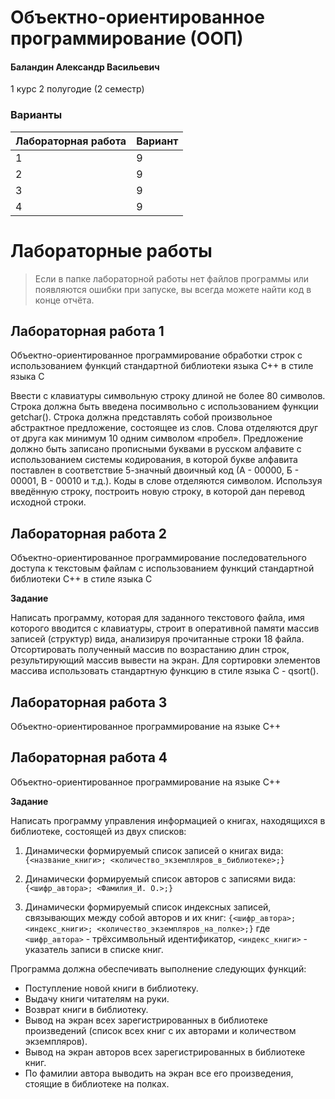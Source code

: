 # Объектно-ориентированное программирование (ООП)

#### Баландин Александр Васильевич

1 курс 2 полугодие (2 семестр)

### Варианты

| Лабораторная работа | Вариант |
| :------------------ | :------ |
| 1                   | 9       |
| 2                   | 9       |
| 3                   | 9       |
| 4                   | 9       |

# Лабораторные работы

> Если в папке лабораторной работы нет файлов программы или появляются ошибки при запуске, вы всегда можете найти код в конце отчёта.

## Лабораторная работа 1

Объектно-ориентированное программирование обработки строк с использованием функций стандартной библиотеки языка С++ в стиле языка С

Ввести с клавиатуры символьную строку длиной не более 80 символов. Строка должна быть введена посимвольно с использованием функции getchar(). Строка должна представлять собой произвольное абстрактное предложение, состоящее из слов. Слова отделяются друг от друга как минимум 10 одним символом «пробел». Предложение должно быть записано прописными буквами в русском алфавите с использованием системы кодирования, в которой букве алфавита поставлен в соответствие 5-значный двоичный код (А - 00000, Б - 00001, В - 00010 и т.д.). Коды в слове отделяются символом. Используя введённую строку, построить новую строку, в которой дан перевод исходной строки.

## Лабораторная работа 2

Объектно-ориентированное программирование последовательного доступа к текстовым файлам с использованием функций стандартной библиотеки С++ в стиле языка C

**Задание**

Написать программу, которая для заданного текстового файла, имя которого вводится с клавиатуры, строит в оперативной памяти массив записей (структур) вида, анализируя прочитанные строки 18 файла. Отсортировать полученный массив по возрастанию длин строк, результирующий массив вывести на экран. Для сортировки элементов массива использовать стандартную функцию в стиле языка С - qsort().

## Лабораторная работа 3

Объектно-ориентированное программирование на языке С++

## Лабораторная работа 4

Объектно-ориентированное программирование на языке С++

**Задание**

Написать программу управления информацией о книгах, находящихся в библиотеке, состоящей из двух списков:

1. Динамически формируемый список записей о книгах вида:
   `{<название_книги>; <количество_экземпляров_в_библиотеке>;}`

2. Динамически формируемый список авторов с записями вида:
   `{<шифр_автора>; <Фамилия_И. О.>;}`

3. Динамически формируемый список индексных записей, связывающих между собой авторов и их книг:
   `{<шифр_автора>;<индекс_книги>; <количество_экземпляров_на_полке>;}`
   где `<шифр_автора>` - трёхсимвольный идентификатор, `<индекс_книги>` - указатель записи в списке книг.

Программа должна обеспечивать выполнение следующих функций:

- Поступление новой книги в библиотеку.
- Выдачу книги читателям на руки.
- Возврат книги в библиотеку.
- Вывод на экран всех зарегистрированных в библиотеке произведений (список всех книг с их авторами и количеством экземпляров).
- Вывод на экран авторов всех зарегистрированных в библиотеке книг.
- По фамилии автора выводить на экран все его произведения, стоящие в библиотеке на полках.
